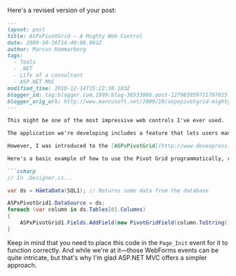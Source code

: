 Here's a revised version of your post:

```markdown
---
layout: post
title: ASPxPivotGrid – A Mighty Web Control
date: 2009-10-16T14:40:00.001Z
author: Marcus Hammarberg
tags:
  - Tools
  - .NET
  - Life of a consultant
  - ASP.NET MVC
modified_time: 2010-12-14T15:22:38.183Z
blogger_id: tag:blogger.com,1999:blog-36533086.post-127983959711797815
blogger_orig_url: http://www.marcusoft.net/2009/10/aspxpivotgrid-mighty-web-control.html
---

This might be one of the most impressive web controls I've ever used.

The application we're developing includes a feature that lets users manipulate columns and rows, similar to Excel's PivotTable functionality. When I first saw this (considering the application was built with older ASP technologies), I was a bit apprehensive as it looked quite complex.

However, I was introduced to the [ASPxPivotGrid](http://www.devexpress.com/Products/NET/Controls/ASP/Pivot_Grid) by [DevExpress](http://www.devexpress.com), and it turned out to be fantastic. This control replicates Excel's pivot functionality almost perfectly with minimal coding. It also supports exporting to PDF, Excel, HTML, CSV, and more.

Here's a basic example of how to use the Pivot Grid programmatically, rather than configuring it at design time:

```csharp
// In .Designer.cs...

var ds = HämtaData(SQL1); // Returns some data from the database

ASPxPivotGrid1.DataSource = ds;
foreach (var column in ds.Tables[0].Columns)
{
    ASPxPivotGrid1.Fields.AddField(new PivotGridField(column.ToString(), PivotArea.FilterArea));
}
```

Keep in mind that you need to place this code in the `Page_Init` event for it to function correctly. And while we're at it—those WebForms events can be quite intricate, but that's why I'm glad ASP.NET MVC offers a simpler approach.